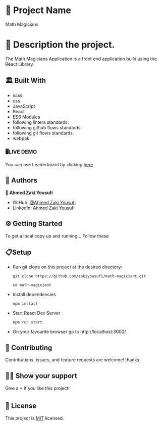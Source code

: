 # 🧧 Project Name

Math Magicians

# 📜 Description the project.

The Math Magicians Application is a front end application build using the React Library.

## 🏛 Built With

- scss
- css
- JavaScript
- React
- ES6 Modules
- following linters standards.
- following github flows standards.
- following git flows standards.
- webpak

### 🖥️LIVE DEMO
You can use Leaderboard by clicking [here]()

## 📑 Authors

👤 **Ahmed Zaki Yousufi**
- GitHub: [@Ahmed Zaki Yousufi](https://github.com/zakiyousufi)
- LinkedIn: [Ahmed Zaki Yousufi](https://www.linkedin.com/in/ahmadzaki-yousufi-055214217/)

## ⚙ Getting Started

To get a local copy up and running... 
Follow these 
  ## 📋Setup

- Run git clone on this project at the desired directory:
  ```
  git clone https://github.com/zakiyousufi/math-magiciant.git
  ```
  ```
  cd math-magiciant
  ```
- Install dependencies

  ```
  npm install
  ```

- Start React Dev Server
  ```
  npm run start
  ```
- On your favourite browser go to http://localhost:3000/

## 🤝 Contributing

Contributions, issues, and feature requests are welcome!
thanks:

## 🙏🏻 Show your support

Give a ⭐️ if you like this project!

## 📝 License

This project is [MIT](./MIT.md) licensed.

